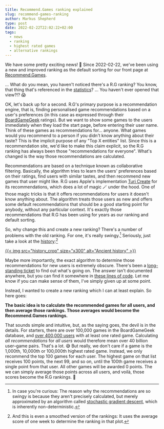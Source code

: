 ```yaml
---
title: Recommend.Games ranking explained
slug: recommend-games-ranking
author: Markus Shepherd
type: post
date: 2022-02-22T22:02:22+02:00
tags:
  - news
  - ranking
  - highest rated games
  - alternative rankings
---
```


We have some pretty exciting news! 🤩 Since 2022-02-22, we've been using a new and improved ranking as the default sorting for our front page at [Recommend.Games](https://recommend.games/).

… What do you mean, you haven't noticed there's a R.G ranking? You know, that thing that's referenced in the [statistics](https://recommend.games/#/stats)? … You haven't ever opened that view?!? 😱

OK, let's back up for a second. R.G's primary purpose is a recommendation engine, that is, finding personalised game recommendations based on a user's preferences (in this case as expressed through their [BoardGameGeek](https://boardgamegeek.com/) ratings). But we want to show some games to the users immediately when they load the start page, before entering their user name. Think of these games as recommendations for… anyone. What games would you recommend to a person if you didn't know anything about their taste? This is the implicit purpose of any "Top X entities" list. Since this is a recommendation site, we'd like to make this claim explicit, so the R.G ranking has always been those "recommendations for everyone". What's changed is the way those recommendations are calculated.

Recommendations are based on a technique known as collaborative filtering. Basically, the algorithm tries to learn the users' preferences based on their ratings, find users with similar tastes, and then recommend new games that user might like. R.G uses Apple's implementation [Turi Create](https://github.com/apple/turicreate) for its recommendations, which does a lot of magic 🪄 under the hood. One of those magic tricks is that it offers recommendations for users it doesn't know anything about. The algorithm treats those users as new and offers some default recommendations that should be a good starting point for anybody, without any particular context. It's exactly those recommendations that R.G has been using for years as our ranking and default sorting.

So, why change this and create a new ranking? There's a number of problems with the old ranking. For one, it's really swingy.[^stochastic] Seriously, just take a look at the [history](https://recommend.games/#/history/fac):[^smoothed]

[{{< img src="history_crop" size="x300" alt="Ancient history" >}}](history_full.png)

Maybe more importantly, the exact algorithm to determine those recommendations for new users is extremely obscure. There's been a [long-standing ticket](https://gitlab.com/recommend.games/board-game-recommender/-/issues/38) to find out what's going on. The answer isn't documented anywhere, but you can find it somewhere in [these lines of code](https://github.com/apple/turicreate/blob/30eced4508bf86c4c59a1fef96bd0b23363db283/src/toolkits/recsys/models/itemcf.cpp#L194). Let me know if you can make sense of them, I've simply given up at some point.

Instead, I wanted to create a new ranking which I can at least explain. So here goes:

**The basic idea is to calculate the recommended games for all users, and then average those rankings. Those averages would become the Recommend.Games rankings.**

That sounds simple and intuitive, but, as the saying goes, the devil is in the details. For starters, there are over 100,000 games in the BoardGameGeek database, and [over 400,000 users](https://twitter.com/recommend_games/status/1498184269402980355) with at least one rated game. Calculating *all recommendations* for *all users* would therefore mean over 40 billion user–game pairs. That's a lot. 😅 But really, we don't care if a game is the 1,000th, 10,000th or 100,000th highest rated game. Instead, we only recommend the top 100 games for each user. The highest game on that list receives 100 points, the next 99, and so on, until the 100th game receives a single point from that user. All other games will be awarded 0 points. The we can simply average those points across all users, and voilà, those scores become the R.G rankings. 🤩

[^stochastic]: In case you're curious: The reason why the recommendations are so swingy is because they aren't precisely calculated, but merely approximated by an algorithm called [stochastic gradient descent](https://recommend.games/#/faq#the-1-game-keeps-changing-cant-you-make-up-your-mind), which is inherently non-deterministic.
[^smoothed]: And this is even a smoothed version of the rankings: It uses the average score of one week to determine the ranking in that plot.
